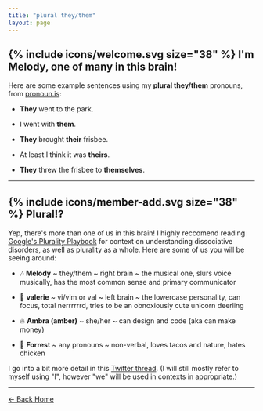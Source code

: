 ```yaml
---
title: "plural they/them"
layout: page
---
```


## {% include icons/welcome.svg size="38" %} I'm <yeet>Melody,</yeet> one of many in this brain!

Here are some example sentences using my **plural they/them** pronouns, from <a href="http://pronoun.is/they/them" class="uno" target="_blank">pronoun.is</a>:

- **They** went to the park.

- I went with **them**.

- **They** brought **their** frisbee.

- At least I think it was **theirs**.

- **They** threw the frisbee to **themselves**.

---

## {% include icons/member-add.svg size="38" %} <yeet>Plural!?</yeet>

Yep, there's more than one of us in this brain! I highly reccomend reading <a href="https://freyasspirit.com/plurality-playbook/" class="uno" target="_blank">Google's Plurality Playbook</a> for context on understanding dissociative disorders, as well as plurality as a whole. Here are some of us you will be seeing around:

- 🎶 **Melody** ~ they/them ~ right brain ~ the musical one, slurs voice musically, has the most common sense and primary communicator

- 🦌 **valerie** ~ vi/vim or val ~ left brain ~ the lowercase personality, can focus, total nerrrrrrd, tries to be an obnoxiously cute unicorn deerling

- 🔥 **Ambra (amber)** ~ she/her ~ can design and code (aka can make money) 

- 🌿 **Forrest** ~ any pronouns ~ non-verbal, loves tacos and nature, hates chicken

I go into a bit more detail in this <a href="https://twitter.com/pixelyunicorn/status/1095153748354117632" class="uno" target="_blank">Twitter thread</a>. (I will still mostly refer to myself using "I", however "we" will be used in contexts in appropriate.)

---

<a href="/" class="button uno">← Back Home</a>
